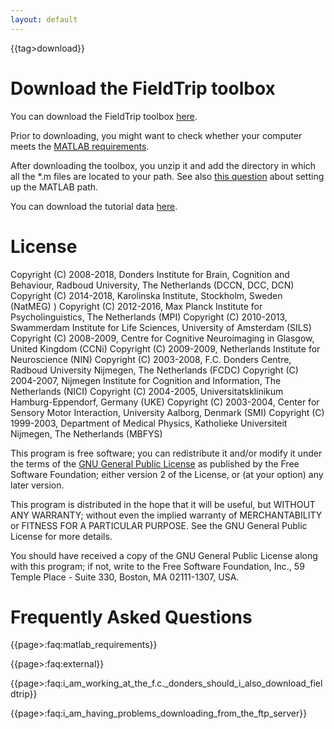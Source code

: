 ```yaml
---
layout: default
---
```


{{tag>download}}

# Download the FieldTrip toolbox

You can download the FieldTrip toolbox [here](http://www.fieldtriptoolbox.org/download.php).

Prior to downloading, you might want to check whether your computer meets the [MATLAB requirements](/faq/requirements).

After downloading the toolbox, you unzip it and add the directory in which all the *.m files are located to your path. See also [this question](/faq/should_i_add_fieldtrip_with_all_subdirectories_to_my_matlab_path) about setting up the MATLAB path.

You can download the tutorial data [here](ftp://ftp.fieldtriptoolbox.org/pub/fieldtrip/tutorial).

# License

Copyright (C) 2008-2018, Donders Institute for Brain, Cognition and Behaviour, Radboud University, The Netherlands (DCCN, DCC, DCN)
Copyright (C) 2014-2018, Karolinska Institute, Stockholm, Sweden (NatMEG) )
Copyright (C) 2012-2016, Max Planck Institute for Psycholinguistics, The Netherlands (MPI)
Copyright (C) 2010-2013, Swammerdam Institute for Life Sciences, University of Amsterdam (SILS)
Copyright (C) 2008-2009, Centre for Cognitive Neuroimaging in Glasgow, United Kingdom (CCNi)
Copyright (C) 2009-2009, Netherlands Institute for Neuroscience (NIN)
Copyright (C) 2003-2008, F.C. Donders Centre, Radboud University Nijmegen, The Netherlands (FCDC)
Copyright (C) 2004-2007, Nijmegen Institute for Cognition and Information, The Netherlands (NICI)
Copyright (C) 2004-2005, Universitatsklinikum Hamburg-Eppendorf, Germany (UKE)
Copyright (C) 2003-2004, Center for Sensory Motor Interaction, University Aalborg, Denmark (SMI)
Copyright (C) 1999-2003, Department of Medical Physics, Katholieke Universiteit Nijmegen, The Netherlands (MBFYS)

This program is free software; you can redistribute it and/or modify it under the terms of the [GNU General Public License](/copyrights) as published by the Free Software Foundation; either version 2 of the License, or (at your option) any later version.

This program is distributed in the hope that it will be useful, but WITHOUT ANY WARRANTY; without even the implied warranty of MERCHANTABILITY or FITNESS FOR A PARTICULAR PURPOSE. See the GNU General Public License for more details.

You should have received a copy of the GNU General Public License along with this program; if not, write to the Free Software Foundation, Inc., 59 Temple Place - Suite 330, Boston, MA 02111-1307, USA.
# Frequently Asked Questions

{{page>:faq:matlab_requirements}}

{{page>:faq:external}}

{{page>:faq:i_am_working_at_the_f.c._donders_should_i_also_download_fieldtrip}}

{{page>:faq:i_am_having_problems_downloading_from_the_ftp_server}}
